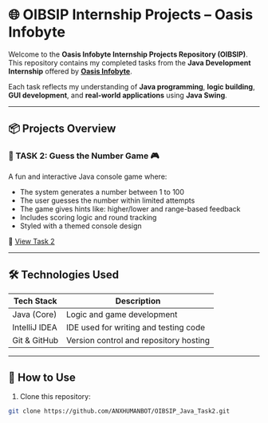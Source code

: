 # 🌐 OIBSIP Internship Projects – Oasis Infobyte

Welcome to the **Oasis Infobyte Internship Projects Repository (OIBSIP)**.  
This repository contains my completed tasks from the **Java Development Internship** offered by **[Oasis Infobyte](https://oasisinfobyte.com/)**.

Each task reflects my understanding of **Java programming**, **logic building**, **GUI development**, and **real-world applications** using **Java Swing**.

---

## 📦 Projects Overview

### 🔹 TASK 2: Guess the Number Game 🎮

A fun and interactive Java console game where:
- The system generates a number between 1 to 100
- The user guesses the number within limited attempts
- The game gives hints like: higher/lower and range-based feedback
- Includes scoring logic and round tracking
- Styled with a themed console design

🔗 [View Task 2](./TASK2/GuessTheNumber)

---

## 🛠️ Technologies Used

| Tech Stack       | Description                           |
|------------------|---------------------------------------|
| Java (Core)      | Logic and game development            |
| IntelliJ IDEA    | IDE used for writing and testing code |
| Git & GitHub     | Version control and repository hosting|

---

## 🧭 How to Use

1. Clone this repository:
```bash
git clone https://github.com/ANXHUMANBOT/OIBSIP_Java_Task2.git

